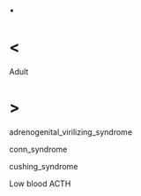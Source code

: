 # .

# <

Adult

# >

adrenogenital_virilizing_syndrome

conn_syndrome

cushing_syndrome

Low blood ACTH
